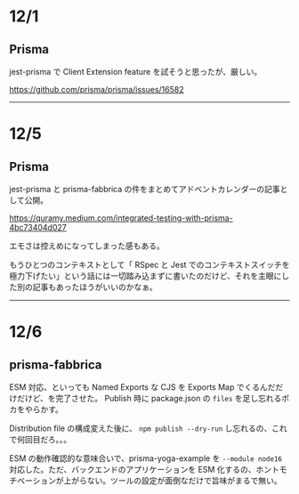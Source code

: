 # 12/1

## Prisma

jest-prisma で Client Extension feature を試そうと思ったが、厳しい。

https://github.com/prisma/prisma/issues/16582

---

# 12/5

## Prisma

jest-prisma と prisma-fabbrica の件をまとめてアドベントカレンダーの記事として公開。

https://quramy.medium.com/integrated-testing-with-prisma-4bc73404d027

エモさは控えめになってしまった感もある。

もうひとつのコンテキストとして「 RSpec と Jest でのコンテキストスイッチを極力下げたい」という話には一切踏み込まずに書いたのだけど、それを主眼にした別の記事もあったほうがいいのかなぁ。

---

# 12/6

## prisma-fabbrica

ESM 対応、といっても Named Exports な CJS を Exports Map でくるんだだけだけど、を完了させた。
Publish 時に package.json の `files` を足し忘れるポカをやらかす。

Distribution file の構成変えた後に、 `npm publish --dry-run` し忘れるの、これで何回目だろ。。。

ESM の動作確認的な意味合いで、prisma-yoga-example を `--module node16` 対応した。ただ、バックエンドのアプリケーションを ESM 化するの、ホントモチベーションが上がらない。ツールの設定が面倒なだけで旨味がまるで無い。
